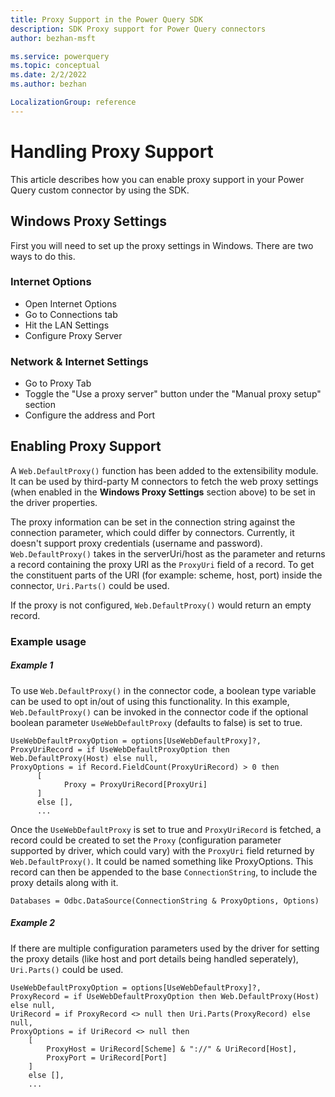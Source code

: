 ```yaml
---
title: Proxy Support in the Power Query SDK
description: SDK Proxy support for Power Query connectors
author: bezhan-msft

ms.service: powerquery
ms.topic: conceptual
ms.date: 2/2/2022
ms.author: bezhan

LocalizationGroup: reference
---
```


# Handling Proxy Support

This article describes how you can enable proxy support in your Power Query custom connector by using the SDK.

## Windows Proxy Settings
First you will need to set up the proxy settings in Windows. There are two ways to do this. 

### Internet Options
- Open Internet Options 
- Go to Connections tab
- Hit the LAN Settings
- Configure Proxy Server

### Network & Internet Settings
-	Go to Proxy Tab
-	Toggle the "Use a proxy server" button under the "Manual proxy setup" section
-	Configure the address and Port

## Enabling Proxy Support

A `Web.DefaultProxy()` function has been added to the extensibility module. It can be used by third-party M connectors to fetch the web proxy settings (when enabled in the **Windows Proxy Settings** section above) to be set in the driver properties. 

The proxy information can be set in the connection string against the connection parameter, which could differ by connectors. Currently, it doesn't support proxy credentials (username and password). `Web.DefaultProxy()` takes in the serverUri/host as the parameter and returns a record containing the proxy URI as the `ProxyUri` field of a record. To get the constituent parts of the URI (for example: scheme, host, port) inside the connector, `Uri.Parts()` could be used. 

If the proxy is not configured, `Web.DefaultProxy()` would return an empty record. 

### Example usage

##### Example 1
To use `Web.DefaultProxy()` in the connector code, a boolean type variable can be used to opt in/out of using this functionality. In this example, `Web.DefaultProxy()` can be invoked in the connector code if the optional boolean parameter `UseWebDefaultProxy` (defaults to false) is set to true. 

```
UseWebDefaultProxyOption = options[UseWebDefaultProxy]?,
ProxyUriRecord = if UseWebDefaultProxyOption then Web.DefaultProxy(Host) else null,
ProxyOptions = if Record.FieldCount(ProxyUriRecord) > 0 then
      [
            Proxy = ProxyUriRecord[ProxyUri]
      ]
      else [],
      ...
```

Once the `UseWebDefaultProxy` is set to true and `ProxyUriRecord` is fetched, a record could be created to set the `Proxy` (configuration parameter supported by driver, which could vary) with the `ProxyUri` field returned by `Web.DefaultProxy()`. It could be named something like ProxyOptions. This record can then be appended to the base `ConnectionString`, to include the proxy details along with it.

```
Databases = Odbc.DataSource(ConnectionString & ProxyOptions, Options)
```

##### Example 2
If there are multiple configuration parameters used by the driver for setting the proxy details (like host and port details being handled seperately), `Uri.Parts()` could be used.

```
UseWebDefaultProxyOption = options[UseWebDefaultProxy]?,
ProxyRecord = if UseWebDefaultProxyOption then Web.DefaultProxy(Host) else null,
UriRecord = if ProxyRecord <> null then Uri.Parts(ProxyRecord) else null,
ProxyOptions = if UriRecord <> null then
    [
        ProxyHost = UriRecord[Scheme] & "://" & UriRecord[Host],
        ProxyPort = UriRecord[Port]
    ]
    else [],
    ...
```


